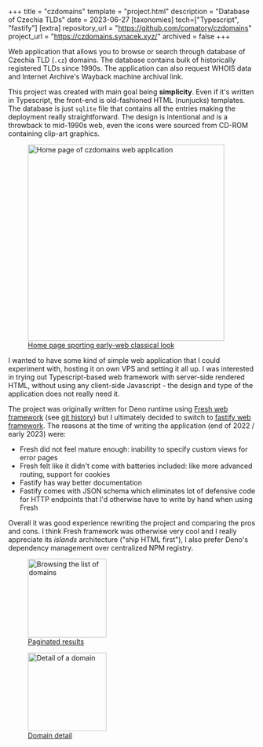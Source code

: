 +++
title = "czdomains"
template = "project.html"
description = "Database of Czechia TLDs"
date = 2023-06-27
[taxonomies]
tech=["Typescript", "fastify"]
[extra]
repository_url = "https://github.com/comatory/czdomains"
project_url = "https://czdomains.synacek.xyz/"
archived = false
+++

Web application that allows you to browse or search through database of Czechia TLD (`.cz`) domains. The database contains bulk of historically registered TLDs since 1990s. The application can also request WHOIS data and Internet Archive's Wayback machine archival link.

This project was created with main goal being **simplicity**. Even if it's written in Typescript, the front-end is old-fashioned HTML (nunjucks) templates. The database is just `sqlite` file that contains all the entries making the deployment really straightforward. The design is intentional and is a throwback to mid-1990s web, even the icons were sourced from CD-ROM containing clip-art graphics.

<div class="centered">
  <a href="/image/czdomains-01.png" target="_blank">
    <figure>
      <img
        src="/image/czdomains-01.png"
        loading="lazy"
        alt="Home page of czdomains web application"
        style="width: 400px; height: auto;"
      />
      <figcaption>
        Home page sporting early-web classical look
      </figcaption>
    </figure>
  </a>
</div>

I wanted to have some kind of simple web application that I could experiment with, hosting it on own VPS and setting it all up. I was interested in trying out Typescript-based web framework with server-side rendered HTML, without using any client-side Javascript - the design and type of the application does not really need it.

The project was originally written for Deno runtime using [Fresh web framework](https://fresh.deno.dev/) (see [git history](https://github.com/comatory/czdomains/pull/1)) but I ultimately decided to switch to [fastify web framework](https://www.fastify.io/). The reasons at the time of writing the application (end of 2022 / early 2023) were:

- Fresh did not feel mature enough: inability to specify custom views for error pages
- Fresh felt like it didn't come with batteries included: like more advanced routing, support for cookies
- Fastify has way better documentation
- Fastify comes with JSON schema which eliminates lot of defensive code for HTTP endpoints that I'd otherwise have to write by hand when using Fresh

Overall it was good experience rewriting the project and comparing the pros and cons. I think Fresh framework was otherwise very cool and I really appreciate its _islands_ architecture ("ship HTML first"), I also prefer Deno's dependency management over centralized NPM registry.

<div class="row wrap centered">
  <a href="/image/czdomains-02.png" target="_blank">
    <figure>
      <img
        src="/image/czdomains-02.png"
        loading="lazy"
        alt="Browsing the list of domains"
        style="width: 160px; height: auto"
      />
      <figcaption>
        Paginated results
      </figcaption>
    </figure>
  </a>
  <a href="/image/czdomains-03.png" target="_blank">
    <figure>
      <img
        src="/image/czdomains-03.png"
        loading="lazy"
        alt="Detail of a domain"
        style="width: 160px; height: auto"
      />
      <figcaption>
        Domain detail
      </figcaption>
    </figure>
  </a>
</div>
